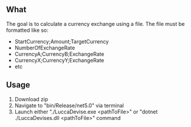## What

The goal is to calculate a currency exchange using a file.
The file must be formatted like so:
  - StartCurrency;Amount;TargetCurrency
  - NumberOfExchangeRate
  - CurrencyA;CurrencyB;ExchangeRate
  - CurrencyX;CurrencyY;ExchangeRate
  - etc

## Usage

1. Download zip
2. Navigate to "bin/Release/net5.0" via terminal
3. Launch either "./LuccaDevise.exe \<pathToFile\>" or "dotnet ./LuccaDevises.dll \<pathToFile\>" command
